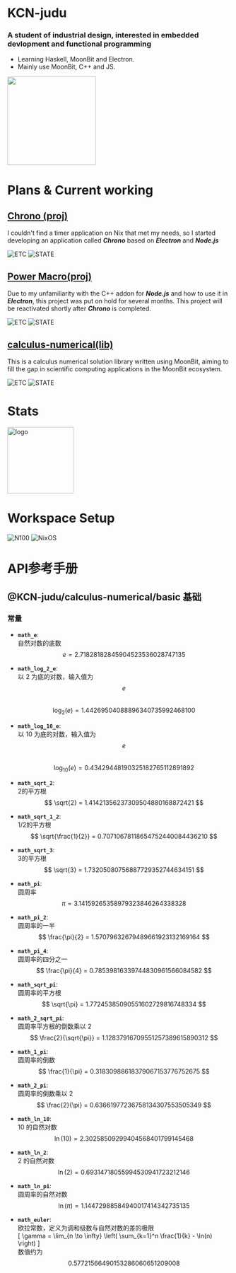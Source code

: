 # KCN-judu
### A student of industrial design, interested in embedded devlopment and functional programming
- Learning Haskell, MoonBit and Electron.
- Mainly use MoonBit, C++ and JS.

<img src="https://stats.quira.sh/KCN-judu/languages-over-time?theme=dark" height="200px">

# Plans & Current working
## [Chrono (proj)](https://github.com/KCN-judu/Chrono)
I couldn't find a timer application on Nix that met my needs, so I started developing an application called __*Chrono*__ based on __*Electron*__ and __*Node.js*__

![ETC](https://img.shields.io/badge/ETC-25.02-0071C5?style=for-the-badge)
![STATE](https://img.shields.io/badge/STATE-ACTIVE-119F22?style=for-the-badge)

## [Power Macro(proj)](https://github.com/KCN-judu/power-macro)
Due to my unfamiliarity with the C++ addon for __*Node.js*__ and how to use it in __*Electron*__, this project was put on hold for several months.
This project will be reactivated shortly after __*Chrono*__ is completed.

![ETC](https://img.shields.io/badge/ETC-NaN-0071C5?style=for-the-badge)
![STATE](https://img.shields.io/badge/STATE-INACTIVE-FF1121?style=for-the-badge)

## [calculus-numerical(lib)](https://github.com/moonbit-community/calculus-numerical)
This is a calculus numerical solution library written using MoonBit, aiming to fill the gap in scientific computing applications in the MoonBit ecosystem.

![ETC](https://img.shields.io/badge/ETC-LongTerm-0071C5?style=for-the-badge)
![STATE](https://img.shields.io/badge/STATE-ACTIVE-119F22?style=for-the-badge)


# Stats
<img src="https://github-readme-stats.vercel.app/api?username=KCN-judu&show_icons=true&theme=gruvbox&count_private=true" height="150px" alt="logo">

# Workspace Setup
![N100](https://img.shields.io/badge/Intel-N100-0071C5?style=for-the-badge&logo=intel&logoColor=white)
![NixOS](https://img.shields.io/badge/NixOS_25.05-7EBAE4?style=for-the-badge&logo=NixOS&logoColor=5277C3)

# API参考手册

## @KCN-judu/calculus-numerical/basic 基础

### 常量

- **`math_e`**:  
  自然对数的底数  
  $$ e = 2.71828182845904523536028747135 $$

- **`math_log_2_e`**:  
  以 2 为底的对数，输入值为 $$ e $$  
  $$ \log_2(e) = 1.44269504088896340735992468100 $$

- **`math_log_10_e`**:  
  以 10 为底的对数，输入值为 $$ e $$  
  $$ \log_{10}(e) = 0.43429448190325182765112891892 $$

- **`math_sqrt_2`**:  
  2的平方根  
  $$ \sqrt{2} = 1.41421356237309504880168872421 $$

- **`math_sqrt_1_2`**:  
  1/2的平方根  
  $$ \sqrt{\frac{1}{2}} = 0.70710678118654752440084436210 $$

- **`math_sqrt_3`**:  
  3的平方根  
  $$ \sqrt{3} = 1.73205080756887729352744634151 $$

- **`math_pi`**:  
  圆周率  
  $$ \pi = 3.14159265358979323846264338328 $$

- **`math_pi_2`**:  
  圆周率的一半  
  $$ \frac{\pi}{2} = 1.57079632679489661923132169164 $$

- **`math_pi_4`**:  
  圆周率的四分之一  
  $$ \frac{\pi}{4} = 0.78539816339744830961566084582 $$

- **`math_sqrt_pi`**:  
  圆周率的平方根  
  $$ \sqrt{\pi} = 1.77245385090551602729816748334 $$

- **`math_2_sqrt_pi`**:  
  圆周率平方根的倒数乘以 2  
  $$ \frac{2}{\sqrt{\pi}} = 1.12837916709551257389615890312 $$

- **`math_1_pi`**:  
  圆周率的倒数  
  $$ \frac{1}{\pi} = 0.31830988618379067153776752675 $$

- **`math_2_pi`**:  
  圆周率的倒数乘以 2  
  $$ \frac{2}{\pi} = 0.63661977236758134307553505349 $$

- **`math_ln_10`**:  
  10 的自然对数  
  $$ \ln(10) = 2.30258509299404568401799145468 $$

- **`math_ln_2`**:  
  2 的自然对数  
  $$ \ln(2) = 0.69314718055994530941723212146 $$

- **`math_ln_pi`**:  
  圆周率的自然对数  
  $$ \ln(\pi) = 1.14472988584940017414342735135 $$

- **`math_euler`**:  
  欧拉常数，定义为调和级数与自然对数的差的极限  
  \[
  \gamma = \lim_{n \to \infty} \left( \sum_{k=1}^n \frac{1}{k} - \ln(n) \right)
  \]  
  数值约为 $$ 0.57721566490153286060651209008 $$
